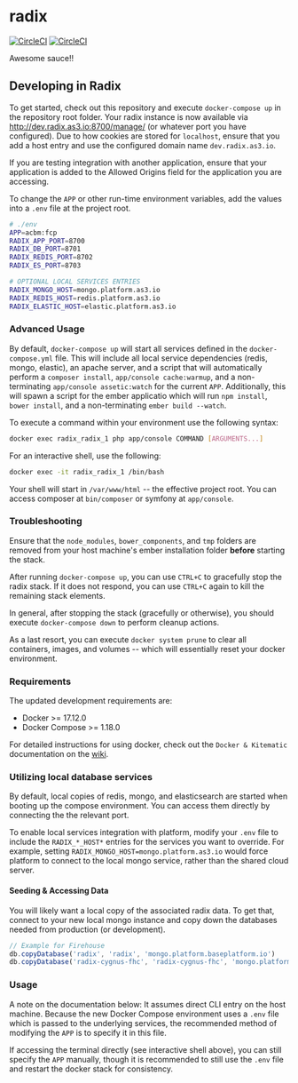 radix
=====

[![CircleCI](https://circleci.com/gh/cygnusb2b/radix.svg?style=svg&circle-token=ec28dde3a48ef1db08a8c87f8a97e8f5c6ec78fd)](https://circleci.com/gh/cygnusb2b/radix) [![CircleCI](https://img.shields.io/circleci/token/ec28dde3a48ef1db08a8c87f8a97e8f5c6ec78fd/project/github/cygnusb2b/radix.svg)](https://circleci.com/gh/cygnusb2b/radix)

Awesome sauce!!

Developing in Radix
-------------------------------
To get started, check out this repository and execute `docker-compose up` in the repository root folder. Your radix instance is now available via http://dev.radix.as3.io:8700/manage/ (or whatever port you have configured). Due to how cookies are stored for `localhost`, ensure that you add a host entry and use the configured domain name `dev.radix.as3.io`.

If you are testing integration with another application, ensure that your application is added to the Allowed Origins field for the application you are accessing.

To change the `APP` or other run-time environment variables, add the values into a `.env` file at the project root.
```sh
# ./env
APP=acbm:fcp
RADIX_APP_PORT=8700
RADIX_DB_PORT=8701
RADIX_REDIS_PORT=8702
RADIX_ES_PORT=8703

# OPTIONAL LOCAL SERVICES ENTRIES
RADIX_MONGO_HOST=mongo.platform.as3.io
RADIX_REDIS_HOST=redis.platform.as3.io
RADIX_ELASTIC_HOST=elastic.platform.as3.io
```

### Advanced Usage
By default, `docker-compose up` will start all services defined in the `docker-compose.yml` file. This will include all local service dependencies (redis, mongo, elastic), an apache server, and a script that will automatically perform a `composer install`, `app/console cache:warmup`, and a non-terminating `app/console assetic:watch` for the current `APP`. Additionally, this will spawn a script for the ember applicatio which will run `npm install`, `bower install`, and a non-terminating `ember build --watch`.

To execute a command within your environment use the following syntax:
```sh
docker exec radix_radix_1 php app/console COMMAND [ARGUMENTS...]
```

For an interactive shell, use the following:
```sh
docker exec -it radix_radix_1 /bin/bash
```

Your shell will start in `/var/www/html` -- the effective project root. You can access composer at `bin/composer` or symfony at `app/console`.

### Troubleshooting

Ensure that the `node_modules`, `bower_components`, and `tmp` folders are removed from your host machine's ember installation folder **before** starting the stack.

After running `docker-compose up`, you can use `CTRL+C` to gracefully stop the radix stack. If it does not respond, you can use `CTRL+C` again to kill the remaining stack elements.

In general, after stopping the stack (gracefully or otherwise), you should execute `docker-compose down` to perform cleanup actions.

As a last resort, you can execute `docker system prune` to clear all containers, images, and volumes -- which will essentially reset your docker environment.

### Requirements

The updated development requirements are:
- Docker >= 17.12.0
- Docker Compose >= 1.18.0

For detailed instructions for using docker, check out the `Docker & Kitematic` documentation on the [wiki](https://github.com/cygnusb2b/base-platform/wiki/Docker-&-Kitematic).

### Utilizing local database services
By default, local copies of redis, mongo, and elasticsearch are started when booting up the compose environment. You can access them directly by connecting the the relevant port.

To enable local services integration with platform, modify your `.env` file to include the `RADIX_*_HOST*` entries for the services you want to override. For example, setting `RADIX_MONGO_HOST=mongo.platform.as3.io` would force platform to connect to the local mongo service, rather than the shared cloud server.

#### Seeding & Accessing Data

You will likely want a local copy of the associated radix data. To get that, connect to your new local mongo instance and copy down the databases needed from production (or development).

```js
// Example for Firehouse
db.copyDatabase('radix', 'radix', 'mongo.platform.baseplatform.io')
db.copyDatabase('radix-cygnus-fhc', 'radix-cygnus-fhc', 'mongo.platform.baseplatform.io')
```

### Usage

A note on the documentation below: It assumes direct CLI entry on the host machine. Because the new Docker Compose environment uses a `.env` file which is passed to the underlying services, the recommended method of modifying the `APP` is to specify it in this file.

If accessing the terminal directly (see interactive shell above), you can still specify the `APP` manually, though it is recommended to still use the `.env` file and restart the docker stack for consistency.

